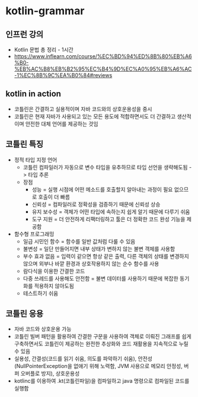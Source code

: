 # kotlin-grammar

## 인프런 강의
- Kotlin 문법 총 정리 - 1시간
- https://www.inflearn.com/course/%EC%BD%94%ED%8B%80%EB%A6%B0-%EB%AC%B8%EB%B2%95%EC%B4%9D%EC%A0%95%EB%A6%AC-1%EC%8B%9C%EA%B0%84#reviews

## kotlin in action
- 코틀린은 간결하고 실용적이며 자바 코드와의 상호운용성을 중시
- 코틀린은 현재 자바가 사용되고 있는 모든 용도에 적합하면서도 더 간결하고 생산적이며 안전한 대체 언어를 제공하는 것임

## 코틀린 특징
- 정적 타입 지정 언어
  - 코틀린 컴파일러가 자동으로 변수 타입을 유추하므로 타입 선언을 생략해도됨 -> 타입 추론
  - 장점
    - 성능 = 실행 시점에 어떤 메소드를 호출할지 알아내는 과정이 필요 없으므로 호출이 더 빠름
    - 신뢰성 = 컴파일러로 정확성을 검증하기 때문에 신뢰성 상승
    - 유지 보수성 = 객체가 어떤 타입에 속하는지 쉽게 알기 때문에 다루기 쉬움
    - 도구 지원 = 더 안전하게 리팩터링하고 툴은 더 정확한 코드 완성 기능을 제공함
- 함수형 프로그래밍
  - 일급 시민인 함수 = 함수를 일반 값처럼 다룰 수 있음
  - 불변성 = 일단 만들어지면 내부 상태가 변하지 않는 불변 객체를 사용함
  - 부수 효과 없음 = 입력이 같으면 항상 같은 출력, 다른 객체의 상태를 변경하지 않으며 외부나 바깥 환경과 상호작용하지 않는 순수 함수를 사용
  - 람다식을 이용한 간결한 코드
  - 다중 쓰레드를 사용해도 안전함 = 불변 데이터를 사용하기 때문에 복잡한 동기화를 적용하지 않아도됨
  - 테스트하기 쉬움

## 코틀린 응용
- 자바 코드와 상호운용 가능
- 코틀린 빌버 패턴을 활용하여 간결한 구문을 사용하여 객체로 이뤄진 그래프를 쉽게 구축하면서도 코틀린이 제공하는 완전한 추상화와 코드 재활용을 지속적으로 누릴 수 있음
- 실용성, 간결성(코드를 읽기 쉬움, 의도를 파악하기 쉬움), 안전성(NullPointerException을 없애기 위해 노력함, JVM 사용으로 메모리 안정성, 버퍼 오버플로 방지), 상호운용성
- kotlinc를 이용하여 .kt(코틀린파일)을 컴파일하고 java 명령으로 컴파일된 코드를 실행함 